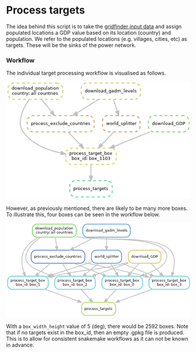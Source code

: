 # Process targets

The idea behind this script is to take the [gridfinder input data](../download/power_download_gridfinder.md) and assign
populated locations a GDP value based on its location (country) and population. We refer to the populated locations
(e.g. villages, cities, etc) as targets. These will be the sinks of the power network.


### Workflow

The individual target processing workflow is visualised as follows.

![Target workflow for box_1103](../power_img/dag_targets.png)

However, as previously mentioned, there are likely to be many more boxes. To illustrate this, four boxes can be seen in the workflow below.

![Target workflow for multiple boxes](../power_img/dag_targets_4.png)

With a `box_width_height` value of 5 (deg), there would be 2592 boxes. Note that if no targets exist in the box_id, then an empty .gpkg file is
produced. This is to allow for consistent snakemake workflows as it can not be known in advance.

